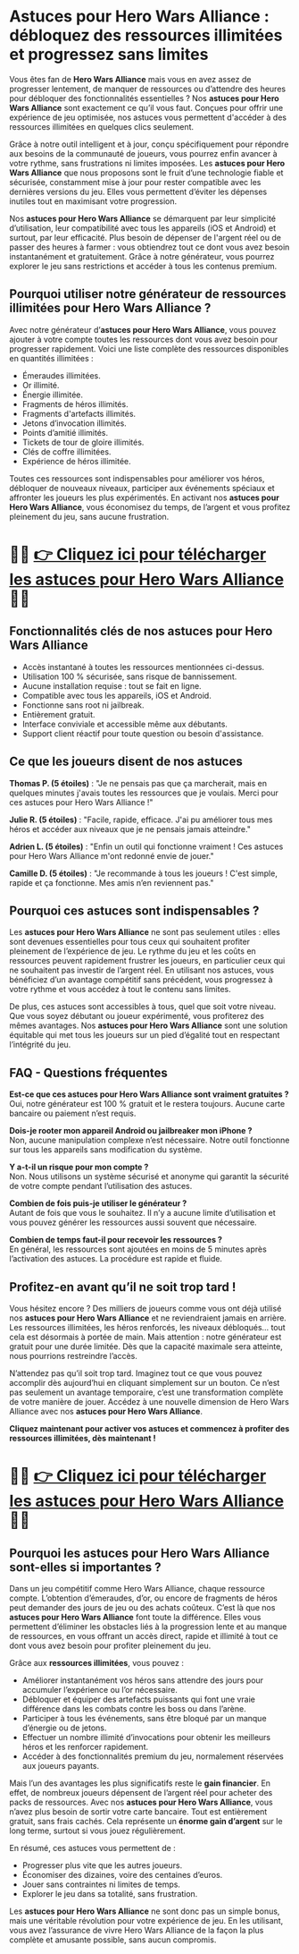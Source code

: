 <h1>Astuces pour Hero Wars Alliance : débloquez des ressources illimitées et progressez sans limites</h1>

<p>Vous êtes fan de <strong>Hero Wars Alliance</strong> mais vous en avez assez de progresser lentement, de manquer de ressources ou d’attendre des heures pour débloquer des fonctionnalités essentielles ? Nos <strong>astuces pour Hero Wars Alliance</strong> sont exactement ce qu’il vous faut. Conçues pour offrir une expérience de jeu optimisée, nos astuces vous permettent d'accéder à des ressources illimitées en quelques clics seulement.</p>

<p>Grâce à notre outil intelligent et à jour, conçu spécifiquement pour répondre aux besoins de la communauté de joueurs, vous pourrez enfin avancer à votre rythme, sans frustrations ni limites imposées. Les <strong>astuces pour Hero Wars Alliance</strong> que nous proposons sont le fruit d’une technologie fiable et sécurisée, constamment mise à jour pour rester compatible avec les dernières versions du jeu. Elles vous permettent d’éviter les dépenses inutiles tout en maximisant votre progression.</p>

<p>Nos <strong>astuces pour Hero Wars Alliance</strong> se démarquent par leur simplicité d’utilisation, leur compatibilité avec tous les appareils (iOS et Android) et surtout, par leur efficacité. Plus besoin de dépenser de l'argent réel ou de passer des heures à farmer : vous obtiendrez tout ce dont vous avez besoin instantanément et gratuitement. Grâce à notre générateur, vous pourrez explorer le jeu sans restrictions et accéder à tous les contenus premium.</p>

<h2>Pourquoi utiliser notre générateur de ressources illimitées pour Hero Wars Alliance ?</h2>

<p>Avec notre générateur d’<strong>astuces pour Hero Wars Alliance</strong>, vous pouvez ajouter à votre compte toutes les ressources dont vous avez besoin pour progresser rapidement. Voici une liste complète des ressources disponibles en quantités illimitées :</p>

<ul>
  <li>Émeraudes illimitées.</li>
  <li>Or illimité.</li>
  <li>Énergie illimitée.</li>
  <li>Fragments de héros illimités.</li>
  <li>Fragments d'artefacts illimités.</li>
  <li>Jetons d’invocation illimités.</li>
  <li>Points d’amitié illimités.</li>
  <li>Tickets de tour de gloire illimités.</li>
  <li>Clés de coffre illimitées.</li>
  <li>Expérience de héros illimitée.</li>
</ul>

<p>Toutes ces ressources sont indispensables pour améliorer vos héros, débloquer de nouveaux niveaux, participer aux événements spéciaux et affronter les joueurs les plus expérimentés. En activant nos <strong>astuces pour Hero Wars Alliance</strong>, vous économisez du temps, de l’argent et vous profitez pleinement du jeu, sans aucune frustration.</p>

# 🔴🔴 **[👉 Cliquez ici pour télécharger les astuces pour Hero Wars Alliance](https://tinyurl.com/taptaproi)** 🔴🔴

<h2>Fonctionnalités clés de nos astuces pour Hero Wars Alliance</h2>

<ul>
  <li>Accès instantané à toutes les ressources mentionnées ci-dessus.</li>
  <li>Utilisation 100 % sécurisée, sans risque de bannissement.</li>
  <li>Aucune installation requise : tout se fait en ligne.</li>
  <li>Compatible avec tous les appareils, iOS et Android.</li>
  <li>Fonctionne sans root ni jailbreak.</li>
  <li>Entièrement gratuit.</li>
  <li>Interface conviviale et accessible même aux débutants.</li>
  <li>Support client réactif pour toute question ou besoin d'assistance.</li>
</ul>

<h2>Ce que les joueurs disent de nos astuces</h2>

<p><strong>Thomas P. (5 étoiles)</strong> : "Je ne pensais pas que ça marcherait, mais en quelques minutes j'avais toutes les ressources que je voulais. Merci pour ces astuces pour Hero Wars Alliance !"</p>

<p><strong>Julie R. (5 étoiles)</strong> : "Facile, rapide, efficace. J'ai pu améliorer tous mes héros et accéder aux niveaux que je ne pensais jamais atteindre."</p>

<p><strong>Adrien L. (5 étoiles)</strong> : "Enfin un outil qui fonctionne vraiment ! Ces astuces pour Hero Wars Alliance m'ont redonné envie de jouer."</p>

<p><strong>Camille D. (5 étoiles)</strong> : "Je recommande à tous les joueurs ! C'est simple, rapide et ça fonctionne. Mes amis n’en reviennent pas."</p>

<h2>Pourquoi ces astuces sont indispensables ?</h2>

<p>Les <strong>astuces pour Hero Wars Alliance</strong> ne sont pas seulement utiles : elles sont devenues essentielles pour tous ceux qui souhaitent profiter pleinement de l’expérience de jeu. Le rythme du jeu et les coûts en ressources peuvent rapidement frustrer les joueurs, en particulier ceux qui ne souhaitent pas investir de l’argent réel. En utilisant nos astuces, vous bénéficiez d’un avantage compétitif sans précédent, vous progressez à votre rythme et vous accédez à tout le contenu sans limites.</p>

<p>De plus, ces astuces sont accessibles à tous, quel que soit votre niveau. Que vous soyez débutant ou joueur expérimenté, vous profiterez des mêmes avantages. Nos <strong>astuces pour Hero Wars Alliance</strong> sont une solution équitable qui met tous les joueurs sur un pied d’égalité tout en respectant l’intégrité du jeu.</p>

<h2>FAQ - Questions fréquentes</h2>

<p><strong>Est-ce que ces astuces pour Hero Wars Alliance sont vraiment gratuites ?</strong><br>
Oui, notre générateur est 100 % gratuit et le restera toujours. Aucune carte bancaire ou paiement n’est requis.</p>

<p><strong>Dois-je rooter mon appareil Android ou jailbreaker mon iPhone ?</strong><br>
Non, aucune manipulation complexe n’est nécessaire. Notre outil fonctionne sur tous les appareils sans modification du système.</p>

<p><strong>Y a-t-il un risque pour mon compte ?</strong><br>
Non. Nous utilisons un système sécurisé et anonyme qui garantit la sécurité de votre compte pendant l’utilisation des astuces.</p>

<p><strong>Combien de fois puis-je utiliser le générateur ?</strong><br>
Autant de fois que vous le souhaitez. Il n’y a aucune limite d’utilisation et vous pouvez générer les ressources aussi souvent que nécessaire.</p>

<p><strong>Combien de temps faut-il pour recevoir les ressources ?</strong><br>
En général, les ressources sont ajoutées en moins de 5 minutes après l’activation des astuces. La procédure est rapide et fluide.</p>

<h2>Profitez-en avant qu’il ne soit trop tard !</h2>

<p>Vous hésitez encore ? Des milliers de joueurs comme vous ont déjà utilisé nos <strong>astuces pour Hero Wars Alliance</strong> et ne reviendraient jamais en arrière. Les ressources illimitées, les héros renforcés, les niveaux débloqués… tout cela est désormais à portée de main. Mais attention : notre générateur est gratuit pour une durée limitée. Dès que la capacité maximale sera atteinte, nous pourrions restreindre l’accès.</p>

<p>N’attendez pas qu’il soit trop tard. Imaginez tout ce que vous pouvez accomplir dès aujourd’hui en cliquant simplement sur un bouton. Ce n’est pas seulement un avantage temporaire, c’est une transformation complète de votre manière de jouer. Accédez à une nouvelle dimension de Hero Wars Alliance avec nos <strong>astuces pour Hero Wars Alliance</strong>.</p>

<p><strong>Cliquez maintenant pour activer vos astuces et commencez à profiter des ressources illimitées, dès maintenant !</strong></p>

# 🔴🔴 **[👉 Cliquez ici pour télécharger les astuces pour Hero Wars Alliance](https://tinyurl.com/taptaproi)** 🔴🔴

<h2>Pourquoi les astuces pour Hero Wars Alliance sont-elles si importantes ?</h2>

<p>Dans un jeu compétitif comme Hero Wars Alliance, chaque ressource compte. L’obtention d’émeraudes, d’or, ou encore de fragments de héros peut demander des jours de jeu ou des achats coûteux. C’est là que nos <strong>astuces pour Hero Wars Alliance</strong> font toute la différence. Elles vous permettent d’éliminer les obstacles liés à la progression lente et au manque de ressources, en vous offrant un accès direct, rapide et illimité à tout ce dont vous avez besoin pour profiter pleinement du jeu.</p>

<p>Grâce aux <strong>ressources illimitées</strong>, vous pouvez :</p>

<ul>
  <li>Améliorer instantanément vos héros sans attendre des jours pour accumuler l’expérience ou l’or nécessaire.</li>
  <li>Débloquer et équiper des artefacts puissants qui font une vraie différence dans les combats contre les boss ou dans l’arène.</li>
  <li>Participer à tous les événements, sans être bloqué par un manque d’énergie ou de jetons.</li>
  <li>Effectuer un nombre illimité d’invocations pour obtenir les meilleurs héros et les renforcer rapidement.</li>
  <li>Accéder à des fonctionnalités premium du jeu, normalement réservées aux joueurs payants.</li>
</ul>

<p>Mais l’un des avantages les plus significatifs reste le <strong>gain financier</strong>. En effet, de nombreux joueurs dépensent de l’argent réel pour acheter des packs de ressources. Avec nos <strong>astuces pour Hero Wars Alliance</strong>, vous n’avez plus besoin de sortir votre carte bancaire. Tout est entièrement gratuit, sans frais cachés. Cela représente un <strong>énorme gain d’argent</strong> sur le long terme, surtout si vous jouez régulièrement.</p>

<p>En résumé, ces astuces vous permettent de :</p>

<ul>
  <li>Progresser plus vite que les autres joueurs.</li>
  <li>Économiser des dizaines, voire des centaines d’euros.</li>
  <li>Jouer sans contraintes ni limites de temps.</li>
  <li>Explorer le jeu dans sa totalité, sans frustration.</li>
</ul>

<p>Les <strong>astuces pour Hero Wars Alliance</strong> ne sont donc pas un simple bonus, mais une véritable révolution pour votre expérience de jeu. En les utilisant, vous avez l’assurance de vivre Hero Wars Alliance de la façon la plus complète et amusante possible, sans aucun compromis.</p>
